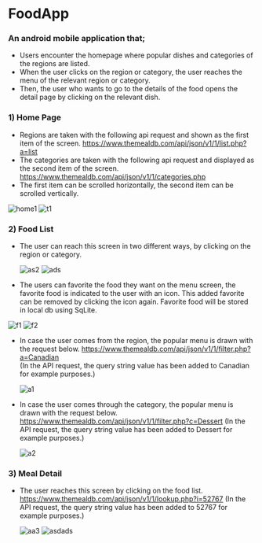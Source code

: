 # FoodApp
 
 ### An android mobile application that;
* Users encounter the homepage where popular dishes and categories of the regions are listed.
* When the user clicks on the region or category, the user reaches the menu of the relevant region or category. 
* Then, the user who wants to go to the details of the food opens the detail page by clicking on the relevant dish.

 ### 1) Home Page
 * Regions are taken with the following api request and shown as the first item of the screen.
   https://www.themealdb.com/api/json/v1/1/list.php?a=list
 * The categories are taken with the following api request and displayed as the second item of the screen.
   https://www.themealdb.com/api/json/v1/1/categories.php
 * The first item can be scrolled horizontally, the second item can be scrolled vertically.
 
![home1](https://user-images.githubusercontent.com/58864953/134777142-d9bd26af-e040-4725-87ca-570ddbbe006e.png) ![t1](https://user-images.githubusercontent.com/58864953/134777563-db507874-a892-483c-94f3-eb4c26e4cded.png)

### 2) Food List
* The user can reach this screen in two different ways, by clicking on the region or category.

  ![as2](https://user-images.githubusercontent.com/58864953/134777597-03aba631-b666-4075-be2b-3c0ddb876f7d.png) ![ads](https://user-images.githubusercontent.com/58864953/134777627-cc0fc1cb-1a53-4350-880c-694ef79e5ae1.png)
  
* The users can favorite the food they want on the menu screen, the favorite food is indicated to the user with an icon. This added favorite can be removed by clicking the icon again. Favorite food will be stored in local db using SqLite.

![f1](https://user-images.githubusercontent.com/58864953/134777504-9aebad79-e298-4923-be05-27ceff34c6e9.png) ![f2](https://user-images.githubusercontent.com/58864953/134777505-daa71e88-5a4a-41d0-a065-572ca2441d4b.png)

* In case the user comes from the region, the popular menu is drawn with the request below.
  https://www.themealdb.com/api/json/v1/1/filter.php?a=Canadian  
  (In the API request, the query string value has been added to Canadian for example purposes.)
  
  ![a1](https://user-images.githubusercontent.com/58864953/134777280-f92f3ed6-b259-4371-951a-b39b94a0c62b.png) 
  
* In case the user comes through the category, the popular menu is drawn with the request below.
  https://www.themealdb.com/api/json/v1/1/filter.php?c=Dessert
  (In the API request, the query string value has been added to Dessert for example purposes.)
  
  ![a2](https://user-images.githubusercontent.com/58864953/134777312-bf9b3ca2-5ed9-4e70-b6df-173af69fc8fb.png)
  
### 3) Meal Detail
* The user reaches this screen by clicking on the food list.
  https://www.themealdb.com/api/json/v1/1/lookup.php?i=52767
  (In the API request, the query string value has been added to 52767 for example purposes.)
  
  ![aa3](https://user-images.githubusercontent.com/58864953/134777371-adcfa01b-dba0-4356-b5a8-b747a10538f0.png) ![asdads](https://user-images.githubusercontent.com/58864953/134777655-ee8b285a-33fe-4d5b-b1e6-4c36e3987226.png)
  
